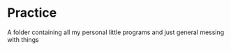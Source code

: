 # Practice
A folder containing all my personal little programs and just general messing with things
